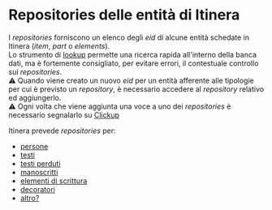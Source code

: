 # Repositories delle entità di Itinera
I _repositories_ forniscono un elenco degli _eid_ di alcune entità schedate in Itinera (_item_, _part_ o _elements_).  
Lo strumento di [lookup](lookup.md) permette una ricerca rapida all'interno della banca dati, ma è fortemente consigliato, per evitare errori, il contestuale controllo sui _repositories_.  
⚠️ Quando viene creato un nuovo _eid_ per un entità afferente alle tipologie per cui è previsto un _repository_, è necessario accedere al _repository_ relativo ed aggiungerlo.  
⚠️ Ogni volta che viene aggiunta una voce a uno dei _repositories_ è necessario segnalarlo su [Clickup]()

Itinera prevede _repositories_ per:

* [persone](https://docs.google.com/document/d/16FpaxeFzUwUajNawKctD3ZIA0ia3s3ND/edit?usp=sharing&ouid=112663865453613266465&rtpof=true&sd=true)
* [testi]()
* [testi perduti]()
* [manoscritti]()
* [elementi di scrittura]()
* [decoratori]()
* [altro?]()

